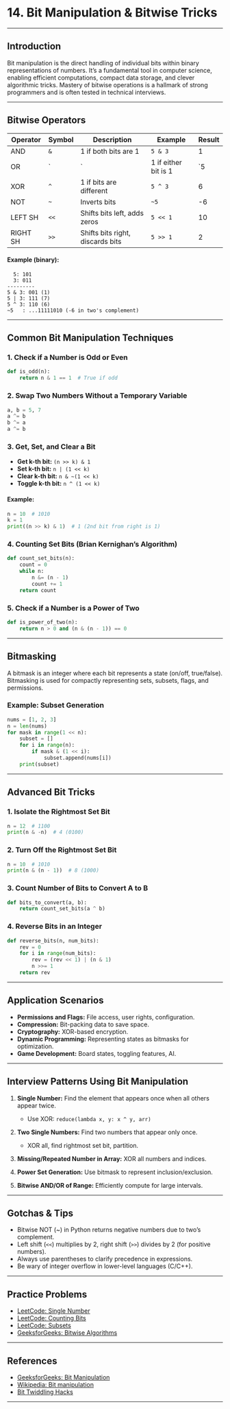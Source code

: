 # 14. Bit Manipulation & Bitwise Tricks

---

## Introduction

Bit manipulation is the direct handling of individual bits within binary representations of numbers. It’s a fundamental tool in computer science, enabling efficient computations, compact data storage, and clever algorithmic tricks. Mastery of bitwise operations is a hallmark of strong programmers and is often tested in technical interviews.

---

## Bitwise Operators

| Operator | Symbol | Description                         | Example          | Result   |
|----------|--------|-------------------------------------|------------------|----------|
| AND      | `&`    | 1 if both bits are 1                | `5 & 3`          | 1        |
| OR       | `|`    | 1 if either bit is 1                | `5 | 3`          | 7        |
| XOR      | `^`    | 1 if bits are different              | `5 ^ 3`          | 6        |
| NOT      | `~`    | Inverts bits                        | `~5`             | -6       |
| LEFT SH  | `<<`   | Shifts bits left, adds zeros        | `5 << 1`         | 10       |
| RIGHT SH | `>>`   | Shifts bits right, discards bits    | `5 >> 1`         | 2        |

#### Example (binary):

```
  5: 101
  3: 011
---------
5 & 3: 001 (1)
5 | 3: 111 (7)
5 ^ 3: 110 (6)
~5   : ...11111010 (-6 in two's complement)
```

---

## Common Bit Manipulation Techniques

### 1. Check if a Number is Odd or Even

```python
def is_odd(n):
    return n & 1 == 1  # True if odd
```

### 2. Swap Two Numbers Without a Temporary Variable

```python
a, b = 5, 7
a ^= b
b ^= a
a ^= b
```

### 3. Get, Set, and Clear a Bit

- **Get k-th bit:** `(n >> k) & 1`
- **Set k-th bit:** `n | (1 << k)`
- **Clear k-th bit:** `n & ~(1 << k)`
- **Toggle k-th bit:** `n ^ (1 << k)`

#### Example:

```python
n = 10  # 1010
k = 1
print((n >> k) & 1)  # 1 (2nd bit from right is 1)
```

### 4. Counting Set Bits (Brian Kernighan’s Algorithm)

```python
def count_set_bits(n):
    count = 0
    while n:
        n &= (n - 1)
        count += 1
    return count
```

### 5. Check if a Number is a Power of Two

```python
def is_power_of_two(n):
    return n > 0 and (n & (n - 1)) == 0
```

---

## Bitmasking

A bitmask is an integer where each bit represents a state (on/off, true/false). Bitmasking is used for compactly representing sets, subsets, flags, and permissions.

### Example: Subset Generation

```python
nums = [1, 2, 3]
n = len(nums)
for mask in range(1 << n):
    subset = []
    for i in range(n):
        if mask & (1 << i):
            subset.append(nums[i])
    print(subset)
```

---

## Advanced Bit Tricks

### 1. Isolate the Rightmost Set Bit

```python
n = 12  # 1100
print(n & -n)  # 4 (0100)
```

### 2. Turn Off the Rightmost Set Bit

```python
n = 10  # 1010
print(n & (n - 1))  # 8 (1000)
```

### 3. Count Number of Bits to Convert A to B

```python
def bits_to_convert(a, b):
    return count_set_bits(a ^ b)
```

### 4. Reverse Bits in an Integer

```python
def reverse_bits(n, num_bits):
    rev = 0
    for i in range(num_bits):
        rev = (rev << 1) | (n & 1)
        n >>= 1
    return rev
```

---

## Application Scenarios

- **Permissions and Flags:** File access, user rights, configuration.
- **Compression:** Bit-packing data to save space.
- **Cryptography:** XOR-based encryption.
- **Dynamic Programming:** Representing states as bitmasks for optimization.
- **Game Development:** Board states, toggling features, AI.

---

## Interview Patterns Using Bit Manipulation

1. **Single Number:** Find the element that appears once when all others appear twice.
   - Use XOR: `reduce(lambda x, y: x ^ y, arr)`

2. **Two Single Numbers:** Find two numbers that appear only once.
   - XOR all, find rightmost set bit, partition.

3. **Missing/Repeated Number in Array:** XOR all numbers and indices.

4. **Power Set Generation:** Use bitmask to represent inclusion/exclusion.

5. **Bitwise AND/OR of Range:** Efficiently compute for large intervals.

---

## Gotchas & Tips

- Bitwise NOT (~) in Python returns negative numbers due to two’s complement.
- Left shift (`<<`) multiplies by 2, right shift (`>>`) divides by 2 (for positive numbers).
- Always use parentheses to clarify precedence in expressions.
- Be wary of integer overflow in lower-level languages (C/C++).

---

## Practice Problems

- [LeetCode: Single Number](https://leetcode.com/problems/single-number/)
- [LeetCode: Counting Bits](https://leetcode.com/problems/counting-bits/)
- [LeetCode: Subsets](https://leetcode.com/problems/subsets/)
- [GeeksforGeeks: Bitwise Algorithms](https://www.geeksforgeeks.org/bitwise-algorithms/)

---

## References

- [GeeksforGeeks: Bit Manipulation](https://www.geeksforgeeks.org/bitwise-algorithms/)
- [Wikipedia: Bit manipulation](https://en.wikipedia.org/wiki/Bit_manipulation)
- [Bit Twiddling Hacks](https://graphics.stanford.edu/~seander/bithacks.html)

---
